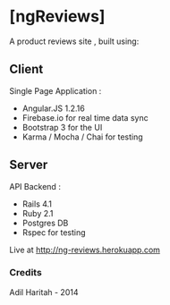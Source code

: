 # [ngReviews]

A product reviews site , built using:

## Client
Single Page Application :
- Angular.JS 1.2.16 
- Firebase.io for real time data sync
- Bootstrap 3 for the UI
- Karma / Mocha / Chai for testing

## Server 
API Backend :
- Rails 4.1
- Ruby 2.1
- Postgres DB
- Rspec for testing

Live at http://ng-reviews.herokuapp.com

### Credits

Adil Haritah - 2014